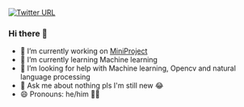[![Twitter URL](https://img.shields.io/twitter/follow/Amar65266)](https://twitter.com/Amar65266)




### Hi there 👋


- 🔭 I’m currently working on [MiniProject](https://github.com/Amar033/Miniproj_s5)
- 🌱 I’m currently learning Machine learning 
- 🤔 I’m looking for help with Machine learning, Opencv and natural language processing 
- 💬 Ask me about nothing pls I'm still new 😂
- 😄 Pronouns: he/him 💪🗿
